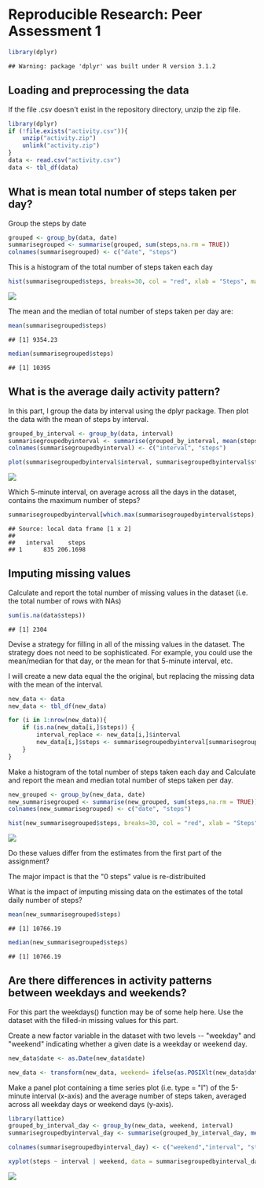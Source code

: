 # Reproducible Research: Peer Assessment 1


```r
library(dplyr)
```

```
## Warning: package 'dplyr' was built under R version 3.1.2
```


## Loading and preprocessing the data

If the file .csv doesn't exist in the repository directory, unzip the zip file. 


```r
library(dplyr)
if (!file.exists("activity.csv")){
    unzip("activity.zip")
    unlink("activity.zip")
}
data <- read.csv("activity.csv")
data <- tbl_df(data)
```

## What is mean total number of steps taken per day?
Group the steps by date


```r
grouped <- group_by(data, date)
summarisegrouped <- summarise(grouped, sum(steps,na.rm = TRUE))
colnames(summarisegrouped) <- c("date", "steps")
```


This is a histogram of the total number of steps taken each day

```r
hist(summarisegrouped$steps, breaks=30, col = "red", xlab = "Steps", main = "Freq. Steps by Day")
```

![](./PA1_template_files/figure-html/unnamed-chunk-4-1.png) 

The mean and the median of total number of steps taken per day are:


```r
mean(summarisegrouped$steps)
```

```
## [1] 9354.23
```

```r
median(summarisegrouped$steps)
```

```
## [1] 10395
```


## What is the average daily activity pattern?

In this part, I group the data by interval using the dplyr package. Then plot the data with the mean of steps by interval.



```r
grouped_by_interval <- group_by(data, interval)
summarisegroupedbyinterval <- summarise(grouped_by_interval, mean(steps,na.rm = TRUE))
colnames(summarisegroupedbyinterval) <- c("interval", "steps")

plot(summarisegroupedbyinterval$interval, summarisegroupedbyinterval$steps, type="l", xlab = "Interval", ylab = "Mean Steps")
```

![](./PA1_template_files/figure-html/unnamed-chunk-6-1.png) 


Which 5-minute interval, on average across all the days in the dataset, contains the maximum number of steps?



```r
summarisegroupedbyinterval[which.max(summarisegroupedbyinterval$steps),]
```

```
## Source: local data frame [1 x 2]
## 
##   interval    steps
## 1      835 206.1698
```


## Imputing missing values

Calculate and report the total number of missing values in the dataset (i.e. the total number of rows with NAs)


```r
sum(is.na(data$steps))
```

```
## [1] 2304
```

Devise a strategy for filling in all of the missing values in the dataset. The strategy does not need to be sophisticated. For example, you could use the mean/median for that day, or the mean for that 5-minute interval, etc.

I will create a new data equal the the original, but replacing the missing data with the mean of the interval.


```r
new_data <- data
new_data <- tbl_df(new_data)

for (i in 1:nrow(new_data)){
    if (is.na(new_data[i,]$steps)) {
        interval_replace <- new_data[i,]$interval
        new_data[i,]$steps <- summarisegroupedbyinterval[summarisegroupedbyinterval$interval == interval_replace,]$steps
    }
}
```


Make a histogram of the total number of steps taken each day and Calculate and report the mean and median total number of steps taken per day.


```r
new_grouped <- group_by(new_data, date)
new_summarisegrouped <- summarise(new_grouped, sum(steps,na.rm = TRUE))
colnames(new_summarisegrouped) <- c("date", "steps")

hist(new_summarisegrouped$steps, breaks=30, col = "red", xlab = "Steps", main = "Freq. Steps by Day")
```

![](./PA1_template_files/figure-html/unnamed-chunk-10-1.png) 


Do these values differ from the estimates from the first part of the assignment?

The major impact is that the "0 steps" value is re-distribuited

What is the impact of imputing missing data on the estimates of the total daily number of steps?


```r
mean(new_summarisegrouped$steps)
```

```
## [1] 10766.19
```

```r
median(new_summarisegrouped$steps)
```

```
## [1] 10766.19
```


## Are there differences in activity patterns between weekdays and weekends?

For this part the weekdays() function may be of some help here. Use the dataset with the filled-in missing values for this part.

Create a new factor variable in the dataset with two levels -- "weekday" and "weekend" indicating whether a given date is a weekday or weekend day.


```r
new_data$date <- as.Date(new_data$date)

new_data <- transform(new_data, weekend= ifelse(as.POSIXlt(new_data$date, format='%m/%d/%Y')$wday %in% c(0, 6), "weekend", "weekday"))
```


Make a panel plot containing a time series plot (i.e. type = "l") of the 5-minute interval (x-axis) and the average number of steps taken, averaged across all weekday days or weekend days (y-axis). 


```r
library(lattice)
grouped_by_interval_day <- group_by(new_data, weekend, interval)
summarisegroupedbyinterval_day <- summarise(grouped_by_interval_day, mean(steps,na.rm = TRUE))

colnames(summarisegroupedbyinterval_day) <- c("weekend","interval", "steps")

xyplot(steps ~ interval | weekend, data = summarisegroupedbyinterval_day, layout = c(1,2), type = "l")
```

![](./PA1_template_files/figure-html/unnamed-chunk-13-1.png) 

